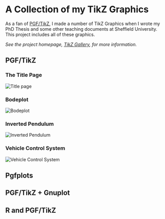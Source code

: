 # A Collection of my TikZ Graphics

As a fan of [PGF/TikZ](http://sourceforge.net/projects/pgf/), I made a number of TikZ Graphics when I wrote my PhD Thesis and some other teaching documents at Sheffield University. This project includes all of these graphics. 

*See the project homepage, [TikZ Gallery](http://khaos.github.com/TikZGallery/), for more information.*

## PGF/TikZ

### The Title Page

![Title page](https://raw.github.com/Khaos/TikZGallery/master/Figs/png/TikZGallery.png)

### Bodeplot

![Bodeplot](https://raw.github.com/Khaos/TikZGallery/master/Figs/png/pgf-o-Bodeplot.png)

### Inverted Pendulum

![Inverted Pendulum](https://raw.github.com/Khaos/TikZGallery/master/Figs/png/pgf-o-InvertedPendulum.png)

### Vehicle Control System

![Vehicle Control System](https://raw.github.com/Khaos/TikZGallery/master/Figs/png/pgf-o-Vehicle.png)


## Pgfplots


## PGF/TikZ + Gnuplot


## R and PGF/TikZ


